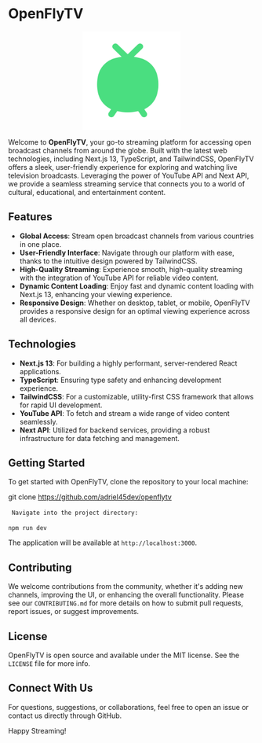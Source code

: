 # OpenFlyTV

<p align="center">
  <img alt="openflytv-logo" src="/public/logo.svg" width="200px" height="200px"/>
</p>

Welcome to **OpenFlyTV**, your go-to streaming platform for accessing open broadcast channels from around the globe. Built with the latest web technologies, including Next.js 13, TypeScript, and TailwindCSS, OpenFlyTV offers a sleek, user-friendly experience for exploring and watching live television broadcasts. Leveraging the power of YouTube API and Next API, we provide a seamless streaming service that connects you to a world of cultural, educational, and entertainment content.

## Features

- **Global Access**: Stream open broadcast channels from various countries in one place.
- **User-Friendly Interface**: Navigate through our platform with ease, thanks to the intuitive design powered by TailwindCSS.
- **High-Quality Streaming**: Experience smooth, high-quality streaming with the integration of YouTube API for reliable video content.
- **Dynamic Content Loading**: Enjoy fast and dynamic content loading with Next.js 13, enhancing your viewing experience.
- **Responsive Design**: Whether on desktop, tablet, or mobile, OpenFlyTV provides a responsive design for an optimal viewing experience across all devices.

## Technologies

- **Next.js 13**: For building a highly performant, server-rendered React applications.
- **TypeScript**: Ensuring type safety and enhancing development experience.
- **TailwindCSS**: For a customizable, utility-first CSS framework that allows for rapid UI development.
- **YouTube API**: To fetch and stream a wide range of video content seamlessly.
- **Next API**: Utilized for backend services, providing a robust infrastructure for data fetching and management.

## Getting Started

To get started with OpenFlyTV, clone the repository to your local machine:

git clone https://github.com/adriel45dev/openflytv

` Navigate into the project directory:`

`npm run dev`

The application will be available at `http://localhost:3000`.

## Contributing

We welcome contributions from the community, whether it's adding new channels, improving the UI, or enhancing the overall functionality. Please see our `CONTRIBUTING.md` for more details on how to submit pull requests, report issues, or suggest improvements.

## License

OpenFlyTV is open source and available under the MIT license. See the `LICENSE` file for more info.

## Connect With Us

For questions, suggestions, or collaborations, feel free to open an issue or contact us directly through GitHub.

Happy Streaming!
